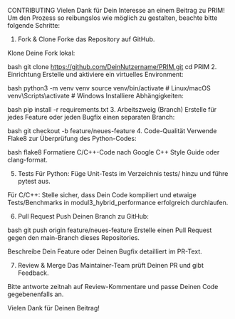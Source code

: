 CONTRIBUTING
Vielen Dank für Dein Interesse an einem Beitrag zu PRIM! Um den Prozess so reibungslos wie möglich zu gestalten, beachte bitte folgende Schritte:

1. Fork & Clone
Forke das Repository auf GitHub.

Klone Deine Fork lokal:

bash
git clone https://github.com/DeinNutzername/PRIM.git
cd PRIM
2. Einrichtung
Erstelle und aktiviere ein virtuelles Environment:

bash
python3 -m venv venv
source venv/bin/activate  # Linux/macOS
venv\\Scripts\\activate   # Windows
Installiere Abhängigkeiten:

bash
pip install -r requirements.txt
3. Arbeitszweig (Branch)
Erstelle für jedes Feature oder jeden Bugfix einen separaten Branch:

bash
git checkout -b feature/neues-feature
4. Code-Qualität
Verwende Flake8 zur Überprüfung des Python-Codes:

bash
flake8
Formatiere C/C++-Code nach Google C++ Style Guide oder clang-format.

5. Tests
Für Python: Füge Unit-Tests im Verzeichnis tests/ hinzu und führe pytest aus.

Für C/C++: Stelle sicher, dass Dein Code kompiliert und etwaige Tests/Benchmarks in modul3_hybrid_performance erfolgreich durchlaufen.

6. Pull Request
Push Deinen Branch zu GitHub:

bash
git push origin feature/neues-feature
Erstelle einen Pull Request gegen den main-Branch dieses Repositories.

Beschreibe Dein Feature oder Deinen Bugfix detailliert im PR-Text.

7. Review & Merge
Das Maintainer-Team prüft Deinen PR und gibt Feedback.

Bitte antworte zeitnah auf Review-Kommentare und passe Deinen Code gegebenenfalls an.

Vielen Dank für Deinen Beitrag!